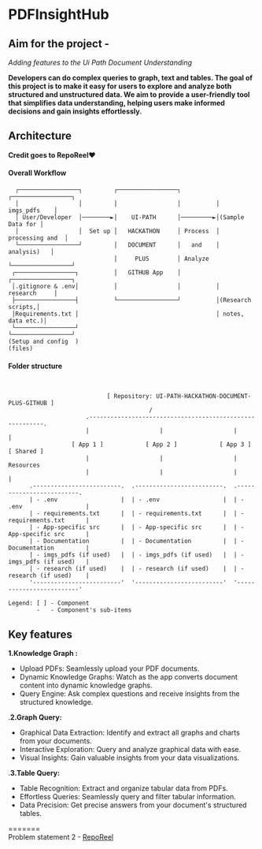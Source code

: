 # PDFInsightHub

## Aim for the project - 
*Adding features to the Ui Path Document Understanding*

**Developers can do complex queries to graph, text and tables. The goal of this project is to make it easy for users to explore and analyze both structured and unstructured data. We aim to provide a user-friendly tool that simplifies data understanding, helping users make informed decisions and gain insights effortlessly.**

## Architecture

**Credit goes to RepoReel**❤️
#### Overall Workflow
```
  ┌─────────────────┐         ┌─────────────────┐          ┌─────────────────┐
  │                 │         │                 │          │    imgs_pdfs    │
  │ User/Developer  │────────►│    UI-PATH      │─────────►│(Sample Data for │
  │                 │  Set up │   HACKATHON     │ Process  │ processing and  │
  └─────────────────┘         │   DOCUMENT      │   and    │     analysis)   │
                              │     PLUS        │ Analyze  └─────────────────┘
 ┌─────────────────┐          │   GITHUB App    │          ┌─────────────────┐
 │.gitignore & .env│          │                 │          │    research     │
 ├─────────────────┤          └─────────────────┘          │(Research scripts,│
 │Requirements.txt │                                       │ notes, data etc.)│
 └─────────────────┘                                       └─────────────────┘
(Setup and config  )                                       
(files)                                                      
```
#### Folder structure 
```


                            [ Repository: UI-PATH-HACKATHON-DOCUMENT-PLUS-GITHUB ]
                                        /
                      .---------------------------------------------------------.
                      |                    |                    |               |
                  [ App 1 ]            [ App 2 ]            [ App 3 ]       [ Shared ]
                      |                    |                    |            Resources
                      |                    |                    |               |
      .-------------------------.  .-------------------------.  .-------------------------.
      | - .env                  |  | - .env                  |  | - .env                  |
      | - requirements.txt      |  | - requirements.txt      |  | - requirements.txt      |
      | - App-specific src      |  | - App-specific src      |  | - App-specific src      |
      | - Documentation         |  | - Documentation         |  | - Documentation         |
      | - imgs_pdfs (if used)   |  | - imgs_pdfs (if used)   |  | - imgs_pdfs (if used)   |
      | - research (if used)    |  | - research (if used)    |  | - research (if used)    |
      '-------------------------'  '-------------------------'  '-------------------------'

Legend: [ ] - Component
        -   - Component's sub-items

```

## Key features

**1.Knowledge Graph :**

-  Upload PDFs: Seamlessly upload your PDF documents.
-  Dynamic Knowledge Graphs: Watch as the app converts document content into dynamic knowledge graphs.
-  Query Engine: Ask complex questions and receive insights from the structured knowledge.

  
.**2.Graph Query:**

-  Graphical Data Extraction: Identify and extract all graphs and charts from your documents.
-  Interactive Exploration: Query and analyze graphical data with ease.
-  Visual Insights: Gain valuable insights from your data visualizations.

  
.**3.Table Query:**

-  Table Recognition: Extract and organize tabular data from PDFs.
-  Effortless Queries: Seamlessly query and filter tabular information.
-  Data Precision: Get precise answers from your document's structured tables.


======= \
Problem statement 2 - [RepoReel](www.google.com)

